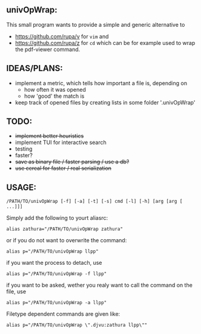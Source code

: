univOpWrap:
-----------
This small program wants to provide a simple and generic alternative to
 - https://github.com/rupa/v for `vim` and
 - https://github.com/rupa/z for `cd`
which can be for example used to wrap the pdf-viewer command.

IDEAS/PLANS:
------
 * implement a metric, which tells how important a file is, depending on
   - how often it was opened
   - how 'good' the match is
 * keep track of opened files by creating lists in some folder '.univOpWrap'

TODO:
-----
 * ~~implement better heuristics~~
 * implement TUI for interactive search
 * testing
 * faster?
 * ~~save as binary file / faster parsing / use a db?~~
 * ~~use cereal for faster / real serialization~~

USAGE:
------

    /PATH/TO/univOpWrap [-f] [-a] [-t] [-s] cmd [-l] [-h] [arg [arg [ ...]]]

Simply add the following to yourt aliasrc:

    alias zathura="/PATH/TO/univOpWrap zathura"

or if you do not want to overwrite the command:

    alias p="/PATH/TO/univOpWrap llpp"

if you want the process to detach, use

    alias p="/PATH/TO/univOpWrap -f llpp"

if you want to be asked, wether you realy want to call the command on the file,
use

    alias p="/PATH/TO/univOpWrap -a llpp"

Filetype dependent commands are given like:

    alias p="/PATH/TO/univOpWrap \".djvu:zathura llpp\""
